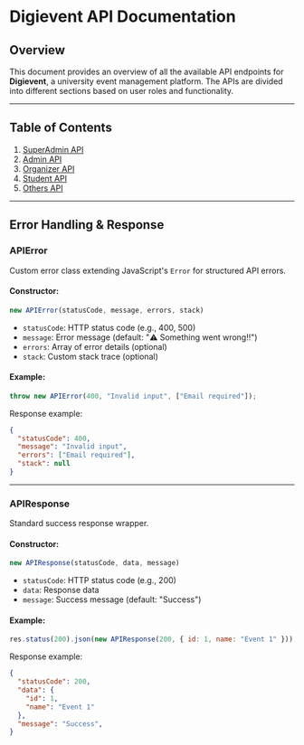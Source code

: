 # Digievent API Documentation

## Overview

This document provides an overview of all the available API endpoints for **Digievent**, a university event management platform. The APIs are divided into different sections based on user roles and functionality.

---

## Table of Contents

1. [SuperAdmin API](./src/docs/api-docs/superadmin.md)
2. [Admin API](./src/docs/api-docs/admin.md)
3. [Organizer API](./src/docs/api-docs/organizer.md)
4. [Student API](./src/docs/api-docs/student.md)
5. [Others API](./src/docs/api-docs/others.md)


---

## Error Handling & Response

### APIError

Custom error class extending JavaScript's `Error` for structured API errors.

#### Constructor:

```js
new APIError(statusCode, message, errors, stack)
```

* `statusCode`: HTTP status code (e.g., 400, 500)
* `message`: Error message (default: "⚠️ Something went wrong!!")
* `errors`: Array of error details (optional)
* `stack`: Custom stack trace (optional)

#### Example:

```js
throw new APIError(400, "Invalid input", ["Email required"]);
```

Response example:

```json
{
  "statusCode": 400,
  "message": "Invalid input",
  "errors": ["Email required"],
  "stack": null
}
```

---

### APIResponse

Standard success response wrapper.

#### Constructor:

```js
new APIResponse(statusCode, data, message)
```

* `statusCode`: HTTP status code (e.g., 200)
* `data`: Response data
* `message`: Success message (default: "Success")

#### Example:

```js
res.status(200).json(new APIResponse(200, { id: 1, name: "Event 1" }));
```

Response example:

```json
{
  "statusCode": 200,
  "data": { 
    "id": 1, 
    "name": "Event 1" 
  },
  "message": "Success",
}
```